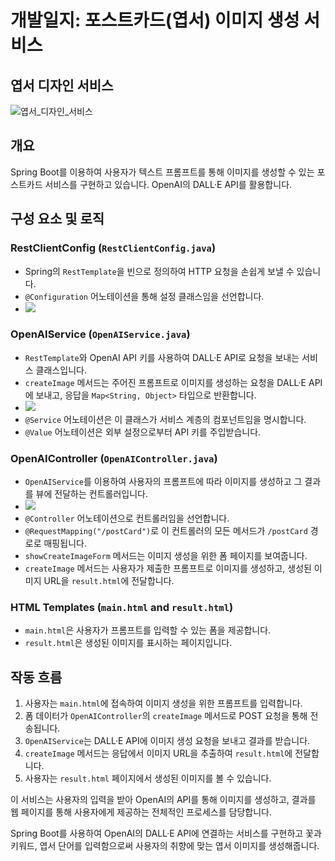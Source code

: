 # 개발일지: 포스트카드(엽서) 이미지 생성 서비스

## 엽서 디자인 서비스

![엽서_디자인_서비스](https://github.com/donggyunhuh/TeamProject_Flower/blob/main/%ED%94%84%EB%A1%9C%EC%A0%9D%ED%8A%B8%20%EC%82%AC%EC%A7%84/%EB%A9%94%EC%9D%B8%ED%8E%98%EC%9D%B4%EC%A7%80/%EC%97%BD%EC%84%9C%20%EC%A0%9C%EC%9E%91%20%EA%B8%B0%EB%8A%A5%20%EC%98%88%EC%8B%9C.gif?raw=true)


## 개요

Spring Boot를 이용하여 사용자가 텍스트 프롬프트를 통해 이미지를 생성할 수 있는 포스트카드 서비스를 구현하고 있습니다. OpenAI의 DALL·E API를 활용합니다.

## 구성 요소 및 로직

### RestClientConfig (`RestClientConfig.java`)
- Spring의 `RestTemplate`을 빈으로 정의하여 HTTP 요청을 손쉽게 보낼 수 있습니다.
- `@Configuration` 어노테이션을 통해 설정 클래스임을 선언합니다.
- <img src="https://github.com/donggyunhuh/TeamProject_Flower/blob/main/%ED%94%84%EB%A1%9C%EC%A0%9D%ED%8A%B8%20%EC%82%AC%EC%A7%84/%EC%97%BD%EC%84%9C%EC%A0%9C%EC%9E%91%EA%B8%B0%EB%8A%A5/RestClientConfig.png?raw=true">

### OpenAIService (`OpenAIService.java`)
- `RestTemplate`와 OpenAI API 키를 사용하여 DALL·E API로 요청을 보내는 서비스 클래스입니다.
- `createImage` 메서드는 주어진 프롬프트로 이미지를 생성하는 요청을 DALL·E API에 보내고, 응답을 `Map<String, Object>` 타입으로 반환합니다.
- <img src="https://github.com/donggyunhuh/TeamProject_Flower/blob/main/%ED%94%84%EB%A1%9C%EC%A0%9D%ED%8A%B8%20%EC%82%AC%EC%A7%84/%EC%97%BD%EC%84%9C%EC%A0%9C%EC%9E%91%EA%B8%B0%EB%8A%A5/createImage.png?raw=true">
- `@Service` 어노테이션은 이 클래스가 서비스 계층의 컴포넌트임을 명시합니다.
- `@Value` 어노테이션은 외부 설정으로부터 API 키를 주입받습니다.

### OpenAIController (`OpenAIController.java`)
- `OpenAIService`를 이용하여 사용자의 프롬프트에 따라 이미지를 생성하고 그 결과를 뷰에 전달하는 컨트롤러입니다.
- <img src="https://github.com/donggyunhuh/TeamProject_Flower/blob/main/%ED%94%84%EB%A1%9C%EC%A0%9D%ED%8A%B8%20%EC%82%AC%EC%A7%84/%EC%97%BD%EC%84%9C%EC%A0%9C%EC%9E%91%EA%B8%B0%EB%8A%A5/openAIController.png?raw=true">
- `@Controller` 어노테이션으로 컨트롤러임을 선언합니다.
- `@RequestMapping("/postCard")`로 이 컨트롤러의 모든 메서드가 `/postCard` 경로로 매핑됩니다.
- `showCreateImageForm` 메서드는 이미지 생성을 위한 폼 페이지를 보여줍니다.
- `createImage` 메서드는 사용자가 제출한 프롬프트로 이미지를 생성하고, 생성된 이미지 URL을 `result.html`에 전달합니다.

### HTML Templates (`main.html` and `result.html`)
- `main.html`은 사용자가 프롬프트를 입력할 수 있는 폼을 제공합니다.
- `result.html`은 생성된 이미지를 표시하는 페이지입니다.

## 작동 흐름

1. 사용자는 `main.html`에 접속하여 이미지 생성을 위한 프롬프트를 입력합니다.
2. 폼 데이터가 `OpenAIController`의 `createImage` 메서드로 POST 요청을 통해 전송됩니다.
3. `OpenAIService`는 DALL·E API에 이미지 생성 요청을 보내고 결과를 받습니다.
4. `createImage` 메서드는 응답에서 이미지 URL을 추출하여 `result.html`에 전달합니다.
5. 사용자는 `result.html` 페이지에서 생성된 이미지를 볼 수 있습니다.

이 서비스는 사용자의 입력을 받아 OpenAI의 API를 통해 이미지를 생성하고, 결과를 웹 페이지를 통해 사용자에게 제공하는 전체적인 프로세스를 담당합니다.

Spring Boot를 사용하여 OpenAI의 DALL·E API에 연결하는 서비스를 구현하고 꽃과 키워드, 엽서 단어를 입력함으로써 사용자의 취향에 맞는 엽서 이미지를 생성해줍니다.